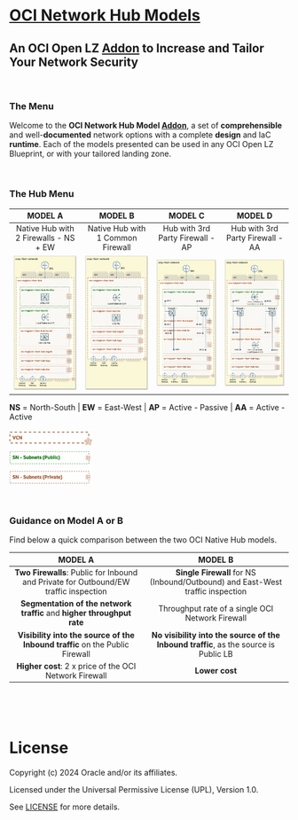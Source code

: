 
# **[OCI Network Hub Models](#)**
## **An OCI Open LZ [Addon](#) to Increase and Tailor Your Network Security**

&nbsp; 

### The Menu
Welcome to the **OCI Network Hub Model [Addon](#)**, a set of **comprehensible** and well-**documented** network options with a complete **design** and IaC **runtime**. Each of the models presented can be used in any OCI Open LZ Blueprint, or with your tailored landing zone.

&nbsp; 

### The Hub Menu

| **MODEL A** | **MODEL B**| **MODEL C**  | **MODEL D**  | 
|:-:|:-:|:-:|:-:|
| Native Hub with 2 Firewalls - NS + EW| Native Hub with 1 Common Firewall | Hub with 3rd Party Firewall - AP | Hub with 3rd Party Firewall - AA | 
| [<img src="model_a/images/hub_model_A_design.jpg" width="250" height="value">](/addons/oci-hub-models/model_a/hub-model-A-packet_flow.md) | <img src="model_b/images/hub_model_B_design.jpg" width="250" height="value"> | <img src="model_c/images/hub_model_C_design.jpg" width="250" height="value"> | <img src="model_d/images/hub_model_D_design.jpg" width="250" height="value"> | 


**NS** = North-South   | **EW** = East-West |  **AP** = Active - Passive | **AA** = Active - Active

<img src="images/oci_hub_models_legend.jpg" width="150" height="value"> 



&nbsp; 

### Guidance on Model A or B

Find below a quick comparison between the two OCI Native Hub models.

| **MODEL A** | **MODEL B**|
|:-:|:-:|
| **Two Firewalls**: Public for Inbound and Private for Outbound/EW traffic inspection | **Single Firewall** for NS (Inbound/Outbound) and East-West traffic inspection
| **Segmentation of the network traffic** and **higher throughput rate** | Throughput rate of a single OCI Network Firewall
| **Visibility into the source of the Inbound traffic** on the Public Firewall | **No visibility into the source of the Inbound traffic**, as the source is Public LB
| **Higher cost**: 2 x price of the OCI Network Firewall | **Lower cost**

&nbsp; 

&nbsp; 

# License

Copyright (c) 2024 Oracle and/or its affiliates.

Licensed under the Universal Permissive License (UPL), Version 1.0.

See [LICENSE](LICENSE) for more details.
